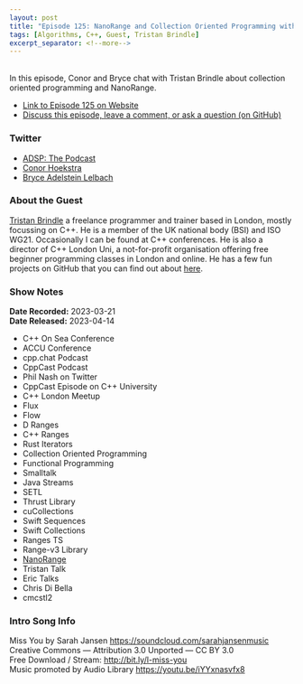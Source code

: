 ```yaml
---
layout: post
title: "Episode 125: NanoRange and Collection Oriented Programming with Tristan Brindle"
tags: [Algorithms, C++, Guest, Tristan Brindle]
excerpt_separator: <!--more-->
---
```



<br>In this episode, Conor and Bryce chat with Tristan Brindle about collection oriented programming and NanoRange.
 
<!--more-->

* [Link to Episode 125 on Website](https://adspthepodcast.com/2023/04/14/Episode-125.html)
* [Discuss this episode, leave a comment, or ask a question (on GitHub)](https://github.com/codereport/adsp2/discussions/16)

### Twitter
 
* [ADSP: The Podcast](https://twitter.com/adspthepodcast)
* [Conor Hoekstra](https://twitter.com/code_report)
* [Bryce Adelstein Lelbach](https://twitter.com/blelbach)

### About the Guest

[Tristan Brindle](https://twitter.com/tristanbrindle) a freelance programmer and trainer based in London, mostly focussing on C++. He is a member of the UK national body (BSI) and ISO WG21. Occasionally I can be found at C++ conferences. He is also a director of C++ London Uni, a not-for-profit organisation offering free beginner programming classes in London and online. He has a few fun projects on GitHub that you can find out about [here](https://tristanbrindle.com/projects/).

### Show Notes
 
**Date Recorded:** 2023-03-21 <br>
**Date Released:** 2023-04-14

* C++ On Sea Conference
* ACCU Conference
* cpp.chat Podcast
* CppCast Podcast
* Phil Nash on Twitter
* CppCast Episode on C++ University
* C++ London Meetup
* Flux 
* Flow
* D Ranges
* C++ Ranges
* Rust Iterators
* Collection Oriented Programming
* Functional Programming
* Smalltalk
* Java Streams
* SETL
* Thrust Library
* cuCollections
* Swift Sequences
* Swift Collections
* Ranges TS
* Range-v3 Library
* [NanoRange](https://github.com/tcbrindle/nanorange)
* Tristan Talk
* Eric Talks
* Chris Di Bella
* cmcstl2


### Intro Song Info
 
Miss You by Sarah Jansen https://soundcloud.com/sarahjansenmusic<br>
Creative Commons — Attribution 3.0 Unported — CC BY 3.0<br>
Free Download / Stream: http://bit.ly/l-miss-you<br>
Music promoted by Audio Library https://youtu.be/iYYxnasvfx8<br>
